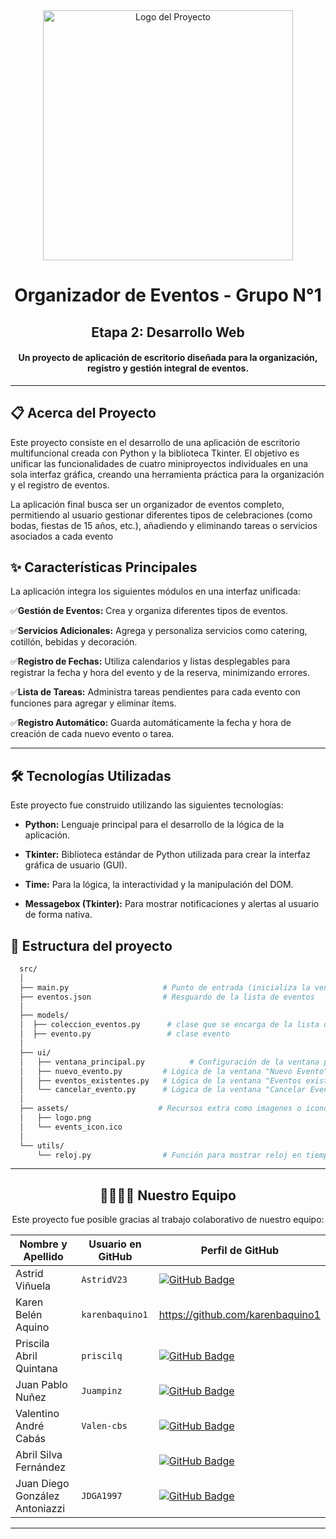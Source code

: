 <div align="center">
  <img src="https://github.com/user-attachments/assets/df02cfe1-dd25-41d8-9cc3-2cea31e60d1a" alt="Logo del Proyecto" width="400"/>


# Organizador de Eventos - Grupo N°1
## Etapa 2: Desarrollo Web

#### Un proyecto de aplicación de escritorio diseñada para la organización, registro y gestión integral de eventos.

---

<div align="left">

## 📋 Acerca del Proyecto

Este proyecto consiste en el desarrollo de una aplicación de escritorio multifuncional creada con Python y la biblioteca Tkinter. El objetivo es unificar las funcionalidades de cuatro miniproyectos individuales en una sola interfaz gráfica, creando una herramienta práctica para la organización y el registro de eventos.

La aplicación final busca ser un organizador de eventos completo, permitiendo al usuario gestionar diferentes tipos de celebraciones (como bodas, fiestas de 15 años, etc.), añadiendo y eliminando tareas o servicios asociados a cada evento

## ✨ Características Principales

La aplicación integra los siguientes módulos en una interfaz unificada:

✅**Gestión de Eventos:** Crea y organiza diferentes tipos de eventos.

✅**Servicios Adicionales:** Agrega y personaliza servicios como catering, cotillón, bebidas y decoración.

✅**Registro de Fechas:** Utiliza calendarios y listas desplegables para registrar la fecha y hora del evento y de la reserva, minimizando errores.

✅**Lista de Tareas:** Administra tareas pendientes para cada evento con funciones para agregar y eliminar ítems.

✅**Registro Automático:** Guarda automáticamente la fecha y hora de creación de cada nuevo evento o tarea.

---

## 🛠️ Tecnologías Utilizadas

Este proyecto fue construido utilizando las siguientes tecnologías:

- **Python:** Lenguaje principal para el desarrollo de la lógica de la aplicación.

- **Tkinter:** Biblioteca estándar de Python utilizada para crear la interfaz gráfica de usuario (GUI).

- **Time:** Para la lógica, la interactividad y la manipulación del DOM.

- **Messagebox (Tkinter):** Para mostrar notificaciones y alertas al usuario de forma nativa.

## 📂 Estructura del proyecto
```sh
  src/
  │
  ├── main.py                     # Punto de entrada (inicializa la ventana)
  ├── eventos.json                # Resguardo de la lista de eventos
  │
  ├── models/
  │  ├── coleccion_eventos.py      # clase que se encarga de la lista de eventos y guardar cambios
  │  ├── evento.py                 # clase evento
  │
  ├── ui/
  │   ├── ventana_principal.py          # Configuración de la ventana principal
  │   ├── nuevo_evento.py         # Lógica de la ventana "Nuevo Evento"
  │   ├── eventos_existentes.py   # Lógica de la ventana "Eventos existentes"
  │   └── cancelar_evento.py      # Lógica de la ventana "Cancelar Evento"
  │
  ├── assets/                    # Recursos extra como imagenes o iconos
  │   ├── logo.png
  │   └── events_icon.ico
  │
  └── utils/
      └── reloj.py                # Función para mostrar reloj en tiempo real

```

</div>

---

## 👩‍💻👨‍💻 Nuestro Equipo

Este proyecto fue posible gracias al trabajo colaborativo de nuestro equipo:

| Nombre y Apellido             | Usuario en GitHub                                     | Perfil de GitHub                                                                                                                              |
| ----------------------------- | ----------------------------------------------------- | --------------------------------------------------------------------------------------------------------------------------------------------- |
| Astrid Viñuela                | `AstridV23`                                           | [![GitHub Badge](https://img.shields.io/badge/GitHub-121011?style=for-the-badge&logo=github&logoColor=white)](https://github.com/AstridV23)      |
| Karen Belén Aquino            |  `karenbaquino1` | https://github.com/karenbaquino1 
| Priscila Abril Quintana       | `priscilq`                                            | [![GitHub Badge](https://img.shields.io/badge/GitHub-121011?style=for-the-badge&logo=github&logoColor=white)](https://github.com/priscilq)     |
| Juan Pablo Nuñez              | `Juampinz`                                            | [![GitHub Badge](https://img.shields.io/badge/GitHub-121011?style=for-the-badge&logo=github&logoColor=white)](https://github.com/Juampinz)     |
| Valentino André Cabás         | `Valen-cbs`                                           | [![GitHub Badge](https://img.shields.io/badge/GitHub-121011?style=for-the-badge&logo=github&logoColor=white)](https://github.com/Valen-cbs)     |
| Abril Silva Fernández         |   | [![GitHub Badge](https://img.shields.io/badge/GitHub-121011?style=for-the-badge&logo=github&logoColor=white)](https://github.com/#) |
| Juan Diego González Antoniazzi | `JDGA1997`                                            | [![GitHub Badge](https://img.shields.io/badge/GitHub-121011?style=for-the-badge&logo=github&logoColor=white)](https://github.com/JDGA1997)     |

---

</div>
